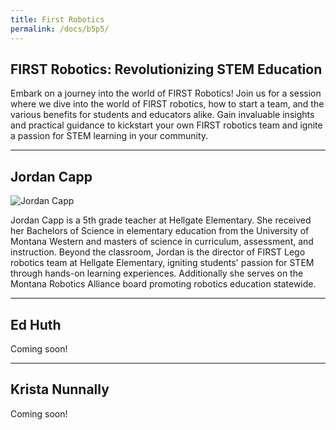 ```yaml
---
title: First Robotics
permalink: /docs/b5p5/
---
```


## FIRST Robotics: Revolutionizing STEM Education
Embark on a journey into the world of FIRST Robotics! Join us for a session where we dive into the world of FIRST robotics, how to start a team, and the various benefits for students and educators alike. Gain invaluable insights and practical guidance to kickstart your own FIRST robotics team and ignite a passion for STEM learning in your community.

***

## Jordan Capp

![Jordan Capp](../monday/breakout3/images/capp.jpeg)

Jordan Capp is a 5th grade teacher at Hellgate Elementary. She received her Bachelors of Science in elementary education from the University of  Montana Western and masters of science in curriculum, assessment, and instruction. Beyond the classroom, Jordan is the director of FIRST Lego robotics team at Hellgate Elementary, igniting students' passion for STEM through hands-on learning experiences.  Additionally she serves on the Montana Robotics Alliance board promoting robotics education statewide.

***

## Ed Huth

Coming soon!

***

## Krista Nunnally

Coming soon!